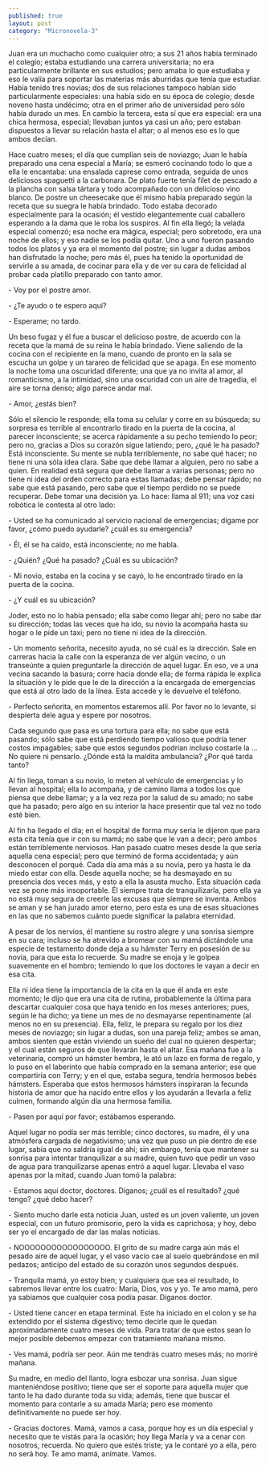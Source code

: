 ```yaml
---
published: true
layout: post
category: "Micronovela-3"
---
```


Juan era un muchacho como cualquier otro; a sus 21 años había terminado el colegio; estaba estudiando una carrera universitaria; no era particularmente brillante en sus estudios; pero amaba lo que estudiaba y eso le valía para soportar las materias más aburridas que tenía que estudiar. Había tenido tres novias; dos de sus relaciones tampoco habían sido particularmente especiales: una había sido en su época de colegio; desde noveno hasta undécimo; otra en el primer año de universidad pero sólo había durado un mes. En cambio la tercera, esta sí que era especial: era una chica hermosa, especial; llevaban juntos ya casi un año; pero estaban dispuestos a llevar su relación hasta el altar; o al menos eso es lo que ambos decían.

Hace cuatro meses; el día que cumplían seis de noviazgo; Juan le había preparado una cena especial a María; se esmeró cocinando todo lo que a ella le encantaba: una ensalada caprese como entrada, seguida de unos deliciosos spaguetti a la carbonara. De plato fuerte tenía filet de pescado a la plancha con salsa tártara y todo acompañado con un delicioso vino blanco. De postre un cheesecake que él mismo había preparado según la receta que su suegra le había brindado. Todo estaba decorado especialmente para la ocasión; él vestido elegantemente cual caballero esperando a la dama que le roba los suspiros. Al fin ella llegó; la velada especial comenzó; esa noche era mágica, especial; pero sobretodo, era una noche de ellos; y eso nadie se los podía quitar. Uno a uno fueron pasando todos los platos y ya era el momento del postre; sin lugar a dudas ambos han disfrutado la noche; pero más él, pues ha tenido la oportunidad de servirle a su amada, de cocinar para ella y de ver su cara de felicidad al probar cada platillo preparado con tanto amor.

\- Voy por el postre amor.

\- ¿Te ayudo o te espero aquí?

\- Esperame; no tardo.

Un beso fugaz y él fue a buscar el delicioso postre, de acuerdo con la receta que la mamá de su reina le había brindado. Viene saliendo de la cocina con el recipiente en la mano, cuando de pronto en la sala se escucha un golpe y un tarareo de felicidad que se apaga. En ese momento la noche toma una oscuridad diferente; una que ya no invita al amor, al romanticismo, a la intimidad, sino una oscuridad con un aire de tragedia, el aire se torna denso; algo parece andar mal.

\- Amor, ¿estás bien?

Sólo el silencio le responde; ella toma su celular y corre en su búsqueda; su sorpresa es terrible al encontrarlo tirado en la puerta de la cocina, al parecer inconsciente; se acerca rápidamente a su pecho temiendo lo peor; pero no, gracias a Dios su corazón sigue latiendo; pero, ¿qué le ha pasado? Está inconsciente. Su mente se nubla terriblemente, no sabe qué hacer; no tiene ni una sóla idea clara. Sabe que debe llamar a alguien, pero no sabe a quien. En realidad está segura que debe llamar a varias personas; pero no tiene ni idea del orden correcto para estas llamadas; debe pensar rápido; no sabe que está pasando, pero sabe que el tiempo perdido no se puede recuperar. Debe tomar una decisión ya. Lo hace: llama al 911; una voz casi robótica le contesta al otro lado:

\- Usted se ha comunicado al servicio nacional de emergencias; dígame por favor, ¿cómo puedo ayudarle? ¿cuál es su emergencia? 

\- Él, él se ha caído, está inconsciente; no me habla.

\- ¿Quién? ¿Qué ha pasado? ¿Cuál es su ubicación?

\- Mi novio, estaba en la cocina y se cayó, lo he encontrado tirado en la puerta de la cocina.

\- ¿Y cuál es su ubicación?

Joder, esto no lo había pensado; ella sabe como llegar ahí; pero no sabe dar su dirección; todas las veces que ha ido, su novio la acompaña hasta su hogar o le pide un taxi; pero no tiene ni idea de la dirección.

\- Un momento señorita, necesito ayuda, no sé cuál es la dirección.
Sale en carreras hacia la calle con la esperanza de ver algún vecino, o un transeúnte a quien preguntarle la dirección de aquel lugar. En eso, ve a una vecina sacando la basura; corre hacia donde ella; de forma rápida le explica la situación y le pide que le de la dirección a la encargada de emergencias que está al otro lado de la línea. Esta accede y le devuelve el teléfono.

\- Perfecto señorita, en momentos estaremos allí. Por favor no lo levante, si despierta dele agua y espere por nosotros.

Cada segundo que pasa es una tortura para ella; no sabe que está pasando; sólo sabe que está perdiendo tiempo valioso que podría tener costos impagables; sabe que estos segundos podrían incluso costarle la ... No quiere ni pensarlo. ¿Dónde está la maldita ambulancia? ¿Por qué tarda tanto?

Al fin llega, toman a su novio, lo meten al vehículo de emergencias y lo llevan al hospital; ella lo acompaña, y de camino llama a todos los que piensa que debe llamar; y a la vez reza por la salud de su amado; no sabe que ha pasado; pero algo en su interior la hace presentir que tal vez no todo esté bien.


Al fin ha llegado el día; en el hospital de forma muy seria le dijeron que para esta cita tenía que ir con su mamá; no sabe que le van a decir; pero ambos están terriblemente nerviosos. Han pasado cuatro meses desde la que sería aquella cena especial; pero que terminó de forma accidentada; y aún desconocen el porqué. Cada día ama más a su novia, pero ya hasta le da miedo estar con ella. Desde aquella noche; se ha desmayado en su presencia dos veces más, y esto a ella la asusta mucho. Esta situación cada vez se pone más insoportable. Él siempre trata de tranquilizarla, pero ella ya no está muy segura de creerle las excusas que siempre se inventa. Ambos se aman y se han jurado amor eterno, pero esta es una de esas situaciones en las que no sabemos cuánto puede significar la palabra eternidad. 

A pesar de los nervios, él mantiene su rostro alegre y una sonrisa siempre en su cara; incluso se ha atrevido a bromear con su mamá dictándole una especie de testamento donde deja a su hámster Terry en posesión de su novia, para que esta lo recuerde. Su madre se enoja y le golpea suavemente en el hombro; temiendo lo que los doctores le vayan a decir en esa cita.

Ella ni idea tiene la importancia de la cita en la que él anda en este momento; le dijo que era una cita de rutina, probablemente la última para descartar cualquier cosa que haya tenido en los meses anteriores; pues, según le ha dicho; ya tiene un mes de no desmayarse repentinamente (al menos no en su presencia). Ella, feliz, le prepara su regalo por los diez meses de noviazgo; sin lugar a dudas, son una pareja feliz; ambos se aman, ambos sienten que están viviendo un sueño del cual no quieren despertar; y el cual están seguros de que llevarán hasta el altar. Esa mañana fue a la veterinaria, compró un hámster hembra, le ató un lazo en forma de regalo, y lo puso en el laberinto que había comprado en la semana anterior; ese que compartiría con Terry; y en el que, estaba segura, tendría hermosos bebés hámsters. Esperaba que estos hermosos hámsters inspiraran la fecunda historia de amor que ha nacido entre ellos y los ayudarán a llevarla a feliz culmen, formando algún día una hermosa familia.


\- Pasen por aquí por favor; estábamos esperando.

Aquel lugar no podía ser más terrible; cinco doctores, su madre, él y una atmósfera cargada de negativismo; una vez que puso un pie dentro de ese lugar, sabía que no saldría igual de ahí; sin embargo, tenía que mantener su sonrisa para intentar tranquilizar a su madre, quien tuvo que pedir un vaso de agua para tranquilizarse apenas entró a aquel lugar. Llevaba el vaso apenas por la mitad, cuando Juan tomó la palabra:

\- Estamos aquí doctor, doctores. Díganos; ¿cuál es el resultado? ¿qué tengo? ¿qué debo hacer?

\- Siento mucho darle esta noticia Juan, usted es un joven valiente, un joven especial, con un futuro promisorio, pero la vida es caprichosa; y hoy, debo ser yo el encargado de dar las malas noticias.

\- NOOOOOOOOOOOOOOOOO. El grito de su madre carga aún más el pesado aire de aquel lugar, y el vaso vacío cae al suelo quebrándose en mil pedazos; anticipo del estado de su corazón unos segundos después.

\- Tranquila mamá, yo estoy bien; y cualquiera que sea el resultado, lo sabremos llevar entre los cuatro: María, Dios, vos y yo. Te amo mamá, pero ya sabíamos que cualquier cosa podía pasar. Díganos doctor.

\- Usted tiene cancer en etapa terminal. Este ha iniciado en el colon y se ha extendido por el sistema digestivo; temo decirle que le quedan aproximadamente cuatro meses de vida. Para tratar de que estos sean lo mejor posible debemos empezar con tratamiento mañana mismo.

\- Ves mamá, podría ser peor. Aún me tendrás cuatro meses más; no moriré mañana.

Su madre, en medio del llanto, logra esbozar una sonrisa. Juan sigue manteniéndose positivo; tiene que ser el soporte para aquella mujer que tanto le ha dado durante toda su vida; además, tiene que buscar el momento para contarle a su amada María; pero ese momento definitivamente no puede ser hoy.

\- Gracias doctores. Mamá, vamos a casa, porque hoy es un día especial y necesito que te vistás para la ocasión; hoy llega María y va a cenar con nosotros, recuerda. No quiero que estés triste; ya le contaré yo a ella, pero no será hoy. Te amo mamá, anímate. Vamos.
